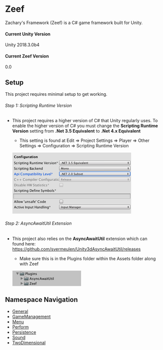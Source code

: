 # Zeef #
Zachary's Framework (Zeef) is a C# game framework built for Unity.

#### Current Unity Version ####
Unity 2018.3.0b4

#### Current Zeef Version ####
0.0

## Setup ##
This project requires minimal setup to get working.

###### Step 1: Scripting Runtime Version
* This project requires a higher version of C# that Unity regularly uses. To enable the higher version of C# you must change the <strong>Scripting Runtime Version</strong> setting from <strong>.Net 3.5 Equivalent</strong> to <strong>.Net 4.x Equivalent</strong>
  * This setting is found at Edit => Project Settings => Player => Other Settings => Configuration => Scripting Runtime Version

  ![ScriptingRuntimeVersion](https://github.com/ZachIsAGardner/Zeef/blob/master/_README/ScreenShot0001.png)

###### Step 2: AsyncAwaitUtil Extension
* This project also relies on the <strong>AsyncAwaitUtil</strong> extension which can found here: https://github.com/svermeulen/Unity3dAsyncAwaitUtil/releases
  * Make sure this is in the Plugins folder within the Assets folder along with Zeef

  ![Plugins](https://github.com/ZachIsAGardner/Zeef/blob/master/_README/ScreenShot0002.png)

## Namespace Navigation ##

* [General](https://github.com/ZachIsAGardner/Zeef/tree/master/General)
* [GameManagement](https://github.com/ZachIsAGardner/Zeef/tree/master/GameManagement)
* [Menu](https://github.com/ZachIsAGardner/Zeef/tree/master/Menu)
* [Perform](https://github.com/ZachIsAGardner/Zeef/tree/master/Perform)
* [Persistence](https://github.com/ZachIsAGardner/Zeef/tree/master/Persistence)
* [Sound](https://github.com/ZachIsAGardner/Zeef/tree/master/Sound)
* [TwoDimensional](https://github.com/ZachIsAGardner/Zeef/tree/master/TwoDimensional)

